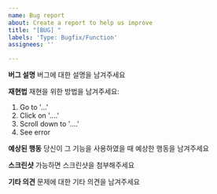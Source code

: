 ```yaml
---
name: Bug report
about: Create a report to help us improve
title: "[BUG] "
labels: 'Type: Bugfix/Function'
assignees: ''

---
```


**버그 설명**
버그에 대한 설명을 남겨주세요

**재현법**
재현을 위한 방법을 남겨주세요:
1. Go to '...'
2. Click on '....'
3. Scroll down to '....'
4. See error

**예상된 행동**
당신이 그 기능을 사용하였을 때 예상한 행동을 남겨주세요

**스크린샷**
가능하면 스크린샷을 첨부해주세요

**기타 의견**
문제에 대한 기타 의견을 남겨주세요

